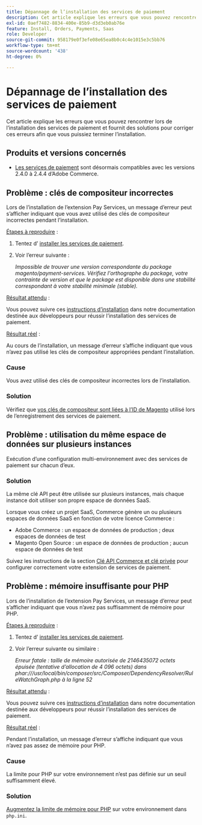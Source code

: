 ```yaml
---
title: Dépannage de l’installation des services de paiement
description: Cet article explique les erreurs que vous pouvez rencontrer lors de l’installation des services de paiement et fournit des solutions pour corriger ces erreurs afin que vous puissiez terminer l’installation.
exl-id: 0aef7482-8834-400e-85b9-d3d3eb0ab76e
feature: Install, Orders, Payments, Saas
role: Developer
source-git-commit: 958179e0f3efe08e65ea8b0c4c4e1015e3c5bb76
workflow-type: tm+mt
source-wordcount: '438'
ht-degree: 0%

---
```


# Dépannage de l’installation des services de paiement

Cet article explique les erreurs que vous pouvez rencontrer lors de l’installation des services de paiement et fournit des solutions pour corriger ces erreurs afin que vous puissiez terminer l’installation.

## Produits et versions concernés

* [Les services de paiement](https://marketplace.magento.com/magento-payment-services.html) sont désormais compatibles avec les versions 2.4.0 à 2.4.4 d’Adobe Commerce.

## Problème : clés de compositeur incorrectes

Lors de l’installation de l’extension Pay Services, un message d’erreur peut s’afficher indiquant que vous avez utilisé des clés de compositeur incorrectes pendant l’installation.

<u>Étapes à reproduire</u> :

1. Tentez d’ [installer les services de paiement](https://experienceleague.adobe.com/docs/commerce-merchant-services/payment-services/get-started/install.html?lang=fr).
1. Voir l’erreur suivante :

   *Impossible de trouver une version correspondante du package magento/payment-services. Vérifiez l&#39;orthographe du package, votre contrainte de version et que le package est disponible dans une stabilité correspondant à votre stabilité minimale (stable).*

<u>Résultat attendu</u> :

Vous pouvez suivre ces [instructions d’installation](https://experienceleague.adobe.com/docs/commerce-merchant-services/payment-services/get-started/install.html?lang=fr) dans notre documentation destinée aux développeurs pour réussir l’installation des services de paiement.

<u>Résultat réel</u> :

Au cours de l’installation, un message d’erreur s’affiche indiquant que vous n’avez pas utilisé les clés de compositeur appropriées pendant l’installation.

### Cause

Vous avez utilisé des clés de compositeur incorrectes lors de l’installation.

### Solution

Vérifiez que [vos clés de compositeur sont liées à l’ID de Magento](https://experienceleague.adobe.com/docs/commerce-merchant-services/payment-services/get-started/install.html?lang=fr#incorrect-composer-keys) utilisé lors de l’enregistrement des services de paiement.

## Problème : utilisation du même espace de données sur plusieurs instances

Exécution d’une configuration multi-environnement avec des services de paiement sur chacun d’eux.

### Solution

La même clé API peut être utilisée sur plusieurs instances, mais chaque instance doit utiliser son propre espace de données SaaS.

Lorsque vous créez un projet SaaS, Commerce génère un ou plusieurs espaces de données SaaS en fonction de votre licence Commerce :

* Adobe Commerce : un espace de données de production ; deux espaces de données de test
* Magento Open Source : un espace de données de production ; aucun espace de données de test

Suivez les instructions de la section [Clé API Commerce et clé privée](https://experienceleague.adobe.com/docs/commerce-merchant-services/payment-services/get-started/connect.html?lang=fr#obtain-api-credentials) pour configurer correctement votre extension de services de paiement.

## Problème : mémoire insuffisante pour PHP

Lors de l’installation de l’extension Pay Services, un message d’erreur peut s’afficher indiquant que vous n’avez pas suffisamment de mémoire pour PHP.

<u>Étapes à reproduire</u> :

1. Tentez d’ [installer les services de paiement](https://experienceleague.adobe.com/docs/commerce-merchant-services/payment-services/get-started/install.html?lang=fr).
1. Voir l’erreur suivante ou similaire :

   *Erreur fatale : taille de mémoire autorisée de 2146435072 octets épuisée (tentative d’allocation de 4 096 octets) dans phar:///usr/local/bin/composer/src/Composer/DependencyResolver/RuleWatchGraph.php à la ligne 52*

<u>Résultat attendu</u> :

Vous pouvez suivre ces [instructions d’installation](https://experienceleague.adobe.com/docs/commerce-merchant-services/payment-services/get-started/install.html?lang=fr) dans notre documentation destinée aux développeurs pour réussir l’installation des services de paiement.

<u>Résultat réel</u> :

Pendant l’installation, un message d’erreur s’affiche indiquant que vous n’avez pas assez de mémoire pour PHP.

### Cause

La limite pour PHP sur votre environnement n’est pas définie sur un seuil suffisamment élevé.

### Solution

[Augmentez la limite de mémoire pour PHP](https://experienceleague.adobe.com/docs/commerce-merchant-services/payment-services/get-started/install.html?lang=fr#not-enough-memory-for-php) sur votre environnement dans `php.ini`.
